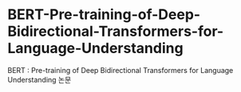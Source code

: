# BERT-Pre-training-of-Deep-Bidirectional-Transformers-for-Language-Understanding
BERT : Pre-training of Deep Bidirectional Transformers for Language Understanding 논문
